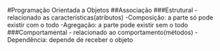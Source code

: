 #Programação Orientada a Objetos
##Associação
###Estrutural - relacionado as características(atributos)
-Composição: a parte só pode existir com o todo
-Agregação: a parte pode existir sem o todo
###Comportamental - relacionado ao comportamento(métodos)
-Dependência: depende de receber o objeto